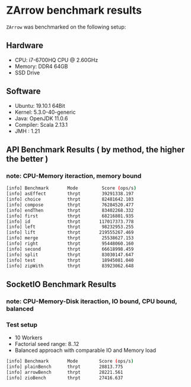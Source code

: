 # ZArrow benchmark results

`ZArrow` was benchmarked on the following setup:

## Hardware

* CPU: i7-6700HQ CPU @ 2.60GHz 
* Memory: DDR4 64GB
* SSD Drive 

## Software
* Ubuntu: 19.10.1 64Bit
* Kernel: 5.3.0-40-generic
* Java: OpenJDK 11.0.6
* Compiler: Scala 2.13.1
* JMH : 1.21

## API Benchmark Results ( by method, the higher the better )
### note: CPU-Memory iteraction, memory bound
```bash
[info] Benchmark       Mode         Score (ops/s)
[info] asEffect        thrpt        39291338.197    
[info] choice          thrpt        82481642.103    
[info] compose         thrpt        76284520.477    
[info] endThen         thrpt        83402268.332    
[info] first           thrpt        68216801.935    
[info] id              thrpt       117017373.778    
[info] left            thrpt        98232953.255    
[info] lift            thrpt       219555267.469    
[info] merge           thrpt        25538627.153    
[info] right           thrpt        95448060.160    
[info] second          thrpt        66618998.459    
[info] split           thrpt        83030147.647    
[info] test            thrpt        18945081.040    
[info] zipWith         thrpt        83923062.648    
```

## SocketIO Benchmark Results 
### note: CPU-Memory-Disk iteraction, IO bound, CPU bound, balanced

### Test setup
* 10 Workers 
* Factorial seed range: 8..12
* Balanced approach with comparable IO and Memory load

```bash
[info] Benchmark       Mode        Score (ops/s)
[info] plainBench      thrpt       28813.775
[info] arrowBench      thrpt       28221.561
[info] zioBench        thrpt       27416.637